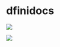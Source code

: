 # dfinidocs

[![](https://opencollective.com/dfinidocs/contributors.svg?width=890&button=false)](https://github.com/carstenjacobsen/dfinidocs/contributors)

<!-- Copy-paste in your Readme.md file -->

<a href="https://github.com/carstenjacobsen/dfinidocs/graphs/contributors">
  <img src="https://contrib.rocks/image?repo=carstenjacobsen/dfinidocs" />
</a>

